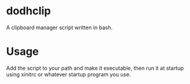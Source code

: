 # dodhclip
A clipboard manager script written in bash.

# Usage
Add the script to your path and make it executable, then run it at startup using xinitrc or whatever startup program you use.
